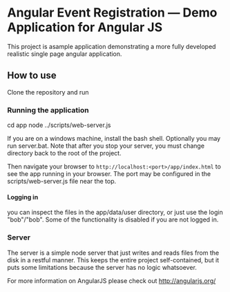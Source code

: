 # Angular Event Registration — Demo Application for Angular JS

This project is asample application demonstrating a more fully developed realistic single page
angular application.

## How to use

Clone the repository and run


### Running the application

cd app 
node ../scripts/web-server.js 

If you are on a windows machine, install the bash shell.  Optionally you may run server.bat.  Note that
after you stop your server, you must change directory back to the root of the project.

Then navigate your browser to `http://localhost:<port>/app/index.html` to see the app running in
your browser.  The port may be configured in the scripts/web-server.js file near the top.

#### Logging in
you can inspect the files in the app/data/user directory, or just use the login "bob"/"bob".  Some of the functionality
is disabled if you are not logged in.

### Server

The server is a simple node server that just writes and reads files from the disk in a restful manner.  This keeps the entire project
self-contained, but it puts some limitations because the server has no logic whatsoever.

For more information on AngularJS please check out http://angularjs.org/
